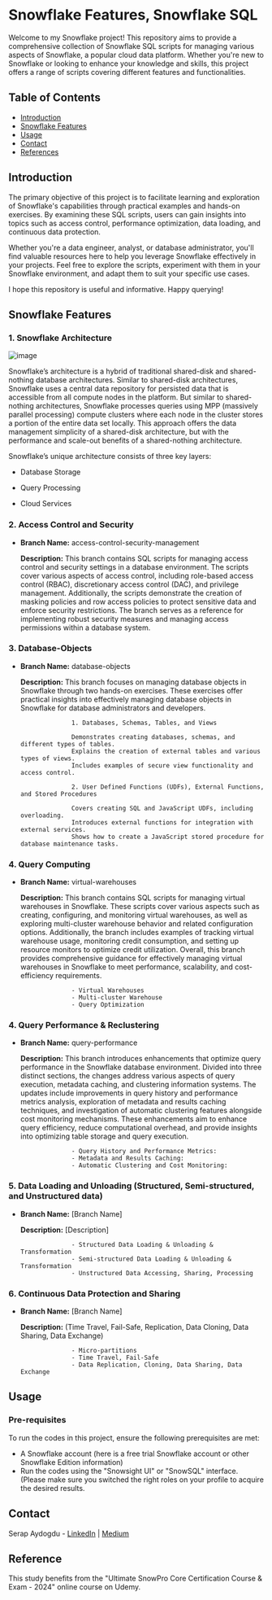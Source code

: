 # Snowflake Features, Snowflake SQL 

Welcome to my Snowflake project! This repository aims to provide a comprehensive collection of Snowflake SQL scripts for managing various aspects of Snowflake, a popular cloud data platform. Whether you're new to Snowflake or looking to enhance your knowledge and skills, this project offers a range of scripts covering different features and functionalities.


## Table of Contents

- [Introduction](#introduction)
- [Snowflake Features](#snowflake-features)
- [Usage](#usage)
- [Contact](#contact)
- [References](#references)

## Introduction

The primary objective of this project is to facilitate learning and exploration of Snowflake's capabilities through practical examples and hands-on exercises. By examining these SQL scripts, users can gain insights into topics such as access control, performance optimization, data loading, and continuous data protection.

Whether you're a data engineer, analyst, or database administrator, you'll find valuable resources here to help you leverage Snowflake effectively in your projects. Feel free to explore the scripts, experiment with them in your Snowflake environment, and adapt them to suit your specific use cases.

I hope this repository is useful and informative. Happy querying!

## Snowflake Features

### 1. Snowflake Architecture

![image](https://github.com/srpayd/Snowflake-Project/assets/39004568/f7d6e8a4-68fe-47ac-8b5e-23a300721de4)

  
Snowflake’s architecture is a hybrid of traditional shared-disk and shared-nothing database architectures. Similar to shared-disk architectures, Snowflake uses a central data repository for persisted data that is accessible from all compute nodes in the platform. But similar to shared-nothing architectures, Snowflake processes queries using MPP (massively parallel processing) compute clusters where each node in the cluster stores a portion of the entire data set locally. This approach offers the data management simplicity of a shared-disk architecture, but with the performance and scale-out benefits of a shared-nothing architecture.

Snowflake’s unique architecture consists of three key layers:

- Database Storage

- Query Processing

- Cloud Services


### 2. Access Control and Security

- **Branch Name:** access-control-security-management
  
  **Description:** This branch contains SQL scripts for managing access control and security settings in a database environment. The scripts cover various aspects of access control, including role-based access control (RBAC), discretionary access control (DAC), and privilege management. Additionally, the scripts demonstrate the creation of masking policies and row access policies to protect sensitive data and enforce security restrictions. The branch serves as a reference for implementing robust security measures and managing access permissions within a database system.



### 3. Database-Objects 

- **Branch Name:** database-objects
  
  **Description:** This branch focuses on managing database objects in Snowflake through two hands-on exercises. These exercises offer practical insights into effectively managing database objects in Snowflake for database administrators and developers.

                    1. Databases, Schemas, Tables, and Views
                    
                    Demonstrates creating databases, schemas, and different types of tables.
                    Explains the creation of external tables and various types of views.
                    Includes examples of secure view functionality and access control.
                
                    2. User Defined Functions (UDFs), External Functions, and Stored Procedures
                    
                    Covers creating SQL and JavaScript UDFs, including overloading.
                    Introduces external functions for integration with external services.
                    Shows how to create a JavaScript stored procedure for database maintenance tasks.



### 4. Query Computing  

- **Branch Name:** virtual-warehouses
  
  **Description:** This branch contains SQL scripts for managing virtual warehouses in Snowflake. These scripts cover various aspects such as creating, configuring, and monitoring virtual warehouses, as well as exploring multi-cluster warehouse behavior and related configuration options. Additionally, the branch includes examples of tracking virtual warehouse usage, monitoring credit consumption, and setting up resource monitors to optimize credit utilization. Overall, this branch provides comprehensive guidance for effectively managing virtual warehouses in Snowflake to meet performance, scalability, and cost-efficiency requirements.

                    - Virtual Warehouses
                    - Multi-cluster Warehouse
                    - Query Optimization

### 4. Query Performance & Reclustering  

- **Branch Name:** query-performance
  
  **Description:** This branch introduces enhancements that optimize query performance in the Snowflake database environment. Divided into three distinct sections, the changes address various aspects of query execution, metadata caching, and clustering information systems. The updates include improvements in query history and performance metrics analysis, exploration of metadata and results caching techniques, and investigation of automatic clustering features alongside cost monitoring mechanisms. These enhancements aim to enhance query efficiency, reduce computational overhead, and provide insights into optimizing table storage and query execution.

                    - Query History and Performance Metrics:
                    - Metadata and Results Caching:
                    - Automatic Clustering and Cost Monitoring:

### 5. Data Loading and Unloading (Structured, Semi-structured, and Unstructured data)

- **Branch Name:** [Branch Name]
  
  **Description:** [Description]

                    - Structured Data Loading & Unloading & Transformation 
                    - Semi-structured Data Loading & Unloading & Transformation
                    - Unstructured Data Accessing, Sharing, Processing
  

### 6. Continuous Data Protection and Sharing 

- **Branch Name:** [Branch Name]
  
  **Description:** (Time Travel, Fail-Safe, Replication, Data Cloning, Data Sharing, Data Exchange)

                    - Micro-partitions
                    - Time Travel, Fail-Safe 
                    - Data Replication, Cloning, Data Sharing, Data Exchange


## Usage

### Pre-requisites

To run the codes in this project, ensure the following prerequisites are met:
- A Snowflake account (here is a free trial Snowflake account or other Snowflake Edition information)
- Run the codes using the "Snowsight UI" or "SnowSQL" interface. (Please make sure you switched the right roles on your profile to acquire the desired results.

## Contact

Serap Aydogdu - [LinkedIn](https://www.linkedin.com/in/srpayd/) | [Medium](https://medium.com/@srpayd)

## Reference

This study benefits from the "Ultimate SnowPro Core Certification Course & Exam - 2024" online course on Udemy.
